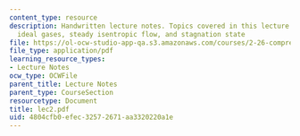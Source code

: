 ```yaml
---
content_type: resource
description: Handwritten lecture notes. Topics covered in this lecture include thermo,
  ideal gases, steady isentropic flow, and stagnation state
file: https://ol-ocw-studio-app-qa.s3.amazonaws.com/courses/2-26-compressible-fluid-dynamics-spring-2004/4804cfb0efec32572671aa3320220a1e_lec2.pdf
file_type: application/pdf
learning_resource_types:
- Lecture Notes
ocw_type: OCWFile
parent_title: Lecture Notes
parent_type: CourseSection
resourcetype: Document
title: lec2.pdf
uid: 4804cfb0-efec-3257-2671-aa3320220a1e
---
```

